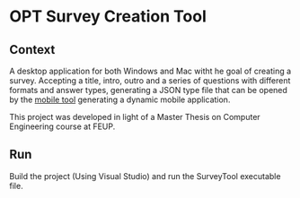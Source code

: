 # OPT Survey Creation Tool

## Context

A desktop application for both Windows and Mac witht he goal of creating a survey. Accepting a title, intro, outro and a series of 
questions with different formats and answer types, generating a JSON type file that can be opened by the 
[mobile tool](https://github.com/Asura14/survey-mobile-tool) generating a dynamic mobile application.

This project was developed in light of a Master Thesis on Computer Engineering course at FEUP.

## Run
Build the project (Using Visual Studio) and run the SurveyTool executable file.
